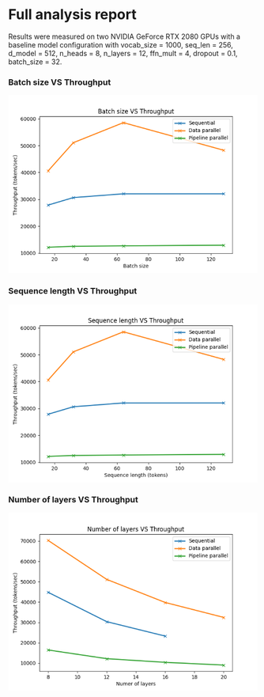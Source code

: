 # Full analysis report

Results were measured on two NVIDIA GeForce RTX 2080 GPUs with a baseline model configuration with vocab_size = 1000, seq_len = 256, d_model = 512, n_heads = 8, n_layers = 12, ffn_mult = 4, dropout = 0.1, batch_size = 32.

### Batch size VS Throughput 

<img src="graphs/batch_size_throughput.png" alt="Batch size vs Throughput" width="600"/>

### Sequence length VS Throughput

<img src="graphs/seq_throughput.png" alt="Sequence length vs Throughput" width="600"/>

### Number of layers VS Throughput

<img src="graphs/n_layers_throughput.png" alt="Number of layers vs Throughput" width="600"/>